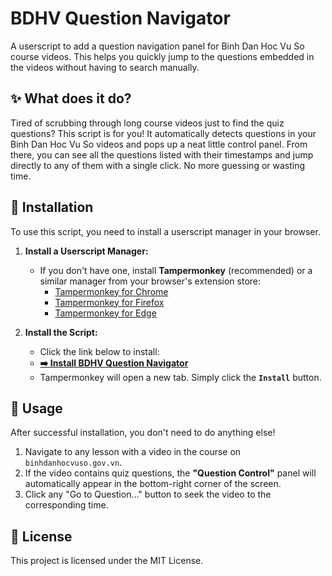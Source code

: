 # BDHV Question Navigator

A userscript to add a question navigation panel for Binh Dan Hoc Vu So course videos. This helps you quickly jump to the questions embedded in the videos without having to search manually.

## ✨ What does it do?

Tired of scrubbing through long course videos just to find the quiz questions? This script is for you! It automatically detects questions in your Binh Dan Hoc Vu So videos and pops up a neat little control panel. From there, you can see all the questions listed with their timestamps and jump directly to any of them with a single click. No more guessing or wasting time.

## 🚀 Installation

To use this script, you need to install a userscript manager in your browser.

1.  **Install a Userscript Manager:**
    * If you don't have one, install **Tampermonkey** (recommended) or a similar manager from your browser's extension store:
        * [Tampermonkey for Chrome](https://chrome.google.com/webstore/detail/tampermonkey/dhdgffkkebhmkfjojejmpbldmpobfkfo)
        * [Tampermonkey for Firefox](https://addons.mozilla.org/en-US/firefox/addon/tampermonkey/)
        * [Tampermonkey for Edge](https://microsoftedge.microsoft.com/addons/detail/tampermonkey/iikmkjmpaadaobahmlepeloendndfphd)

2.  **Install the Script:**
    * Click the link below to install:
    * [**➡️ Install BDHV Question Navigator**](https://raw.githubusercontent.com/thiennd135/bdhv-question-navigator/main/bdhv-navigator.user.js)
    * Tampermonkey will open a new tab. Simply click the **`Install`** button.

## 📖 Usage

After successful installation, you don't need to do anything else!

1.  Navigate to any lesson with a video in the course on `binhdanhocvuso.gov.vn`.
2.  If the video contains quiz questions, the **"Question Control"** panel will automatically appear in the bottom-right corner of the screen.
3.  Click any "Go to Question..." button to seek the video to the corresponding time.

## 📄 License

This project is licensed under the MIT License.
